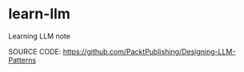 # learn-llm
Learning LLM note 


SOURCE CODE: https://github.com/PacktPublishing/Designing-LLM-Patterns